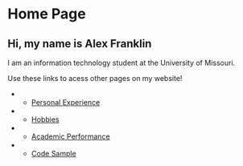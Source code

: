 # Home Page
## Hi, my name is Alex Franklin 

I am an information technology student at the University of Missouri.

Use these links to acess other pages on my website!

* * [Personal Experience](./Personal_experience.md)
* * [Hobbies](./Hobbies.md)
* * [Academic Performance](./Academic_performance.md)
* * [Code Sample](./Code.md)
